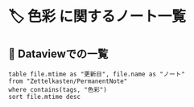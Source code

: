# 🏷️ 色彩 に関するノート一覧

## 🔎 Dataviewでの一覧

```dataview
table file.mtime as "更新日", file.name as "ノート"
from "Zettelkasten/PermanentNote"
where contains(tags, "色彩")
sort file.mtime desc
``` 